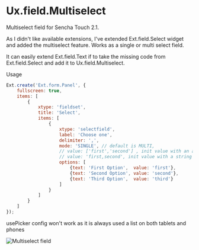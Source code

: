 Ux.field.Multiselect
====================

Multiselect field for Sencha Touch 2.1.

As I didn't like available extensions, I've extended Ext.field.Select widget and added the multiselect feature.  Works as a single or multi select field.

It can easily extend Ext.field.Text if to take the missing code from Ext.field.Select and add it to Ux.field.Multiselect.

Usage
```javascript
Ext.create('Ext.form.Panel', {
    fullscreen: true,
    items: [
        {
            xtype: 'fieldset',
            title: 'Select',
            items: [
                {
                    xtype: 'selectfield',
                    label: 'Choose one',
                    delimiter: ',', 
                    mode: 'SINGLE', // default is MULTI,
                    // value: ['first','second'] , init value with an array
                    // value: 'first,second', init value with a string
                    options: [
                        {text: 'First Option',  value: 'first'},
                        {text: 'Second Option', value: 'second'},
                        {text: 'Third Option',  value: 'third'}
                    ]
                }
            ]
        }
    ]
});
```
usePicker config won't work as it is always used a list on both tablets and phones


![Multiselect field](https://github.com/vadimpopa/Ux.field.Multiselect/img.jpg)
 